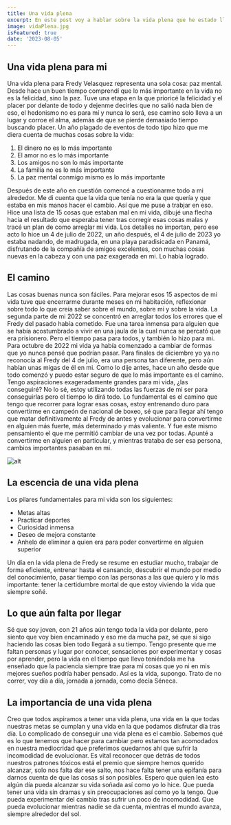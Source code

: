 ```yaml
---
title: Una vida plena
excerpt: En este post voy a hablar sobre la vida plena que he estado llevando desde ya hace un tiempo. Voy a contar como la construí, lo que representa para mi y la importancia de que todos tengamos una vida así.
image: vidaPlena.jpg
isFeatured: true
date: '2023-08-05'
---
```


## Una vida plena para mi

Una vida plena para Fredy Velasquez representa una sola cosa: paz mental. Desde hace un buen tiempo comprendí que lo más importante en la vida no es la felicidad, sino la paz. Tuve una etapa en la que prioricé la felicidad y el placer por delante de todo y dejenme decirles que no salió nada bien de eso, el hedonismo no es para mí y nunca lo será, ese camino solo lleva a un lugar y corroe el alma, además de que se pierde demasiado tiempo buscando placer. Un año plagado de eventos de todo tipo hizo que me diera cuenta de muchas cosas sobre la vida:

1. El dinero no es lo más importante
2. El amor no es lo más importante
3. Los amigos no son lo más importante
4. La familia no es lo más importante
5. La paz mental conmigo mismo es lo más importante

Después de este año en cuestión comencé a cuestionarme todo a mi alrededor. Me di cuenta que la vida que tenía no era la que quería y que estaba en mis manos hacer el cambio. Así que me puse a trabjar en eso. Hice una lista de 15 cosas que estaban mal en mi vida, dibujé una flecha hacia el resultado que esperaba tener tras corregir esas cosas malas y tracé un plan de como arreglar mi vida. Los detalles no importan, pero ese acto lo hice un 4 de julio de 2022, un año después, el 4 de julio de 2023 yo estaba nadando, de madrugada, en una playa paradisicada en Panamá, disfrutando de la compañía de amigos excelentes, con muchas cosas nuevas en la cabeza y con una paz exagerada en mi. Lo había logrado. 

## El camino

Las cosas buenas nunca son fáciles. Para mejorar esos 15 aspectos de mi vida tuve que encerrarme durante meses en mi habitación, reflexionar sobre todo lo que creía saber sobre el mundo, sobre mi y sobre la vida. La segunda parte de mi 2022 se concentró en arreglar todos los errores que el Fredy del pasado había cometido. Fue una tarea inmensa para alguien que se había acostumbrado a vivir en una jaula de la cual nunca se percató que era prisionero. Pero el tiempo pasa para todos, y también lo hizo para mi. Para octubre de 2022 mi vida ya había comenzado a cambiar de formas que yo nunca pensé que podrían pasar. Para finales de diciembre yo ya no reconocía al Fredy del 4 de julio, era una persona tan diferente, pero aún habían unas migas de él en mi. Como lo dije antes, hace un año desde que todo comenzó y puedo estar seguro de que lo más importante es el camino. Tengo aspiraciones exageradamente grandes para mi vida, ¿las conseguiré? No lo sé, estoy utilizando todas las fuerzas de mi ser para conseguirlas pero el tiempo lo dirá todo. Lo fundamental es el camino que tengo que recorrer para lograr esas cosas, estoy entrenando duro para convertirme en campeón de nacional de boxeo, sé que para llegar ahí tengo que matar definitivamente al Fredy de antes y evolucionar para convertirme en alguien más fuerte, más determinado y más valiente. Y fue este mismo pensamiento el que me permitió cambiar de una vez por todas. Apunté a convertirme en alguien en particular, y mientras trataba de ser esa persona, cambios importantes pasaban en mi.

![alt](vidaPlena2.PNG)

## La escencia de una vida plena

Los pilares fundamentales para mi vida son los siguientes:

- Metas altas
- Practicar deportes
- Curiosidad inmensa
- Deseo de mejora constante
- Anhelo de eliminar a quien era para poder convertirme en alguien superior

Un día en la vida plena de Fredy se resume en estudiar mucho, trabajar de forma eficiente, entrenar hasta el cansancio, descubrir el mundo por medio del conocimiento, pasar tiempo con las personas a las que quiero y lo más importante: tener la certidumbre mortal de que estoy viviendo la vida que siempre soñé. 

## Lo que aún falta por llegar

Sé que soy joven, con 21 años aún tengo toda la vida por delante, pero siento que voy bien encaminado y eso me da mucha paz, sé que si sigo haciendo las cosas bien todo llegará a su tiempo. Tengo presente que me faltan personas y lugar por conocer, sensaciones por experimentar y cosas por aprender, pero la vida en el tiempo que llevo teniéndola me ha enseñado que la paciencia siempre trae para mí cosas que yo ni en mis mejores sueños podría haber pensado. Así es la vida, supongo. Trato de no correr, voy día a día, jornada a jornada, como decía Séneca. 

## La importancia de una vida plena

Creo que todos aspiramos a tener una vida plena, una vida en la que todas nuestras metas se cumplan y una vida en la que podamos disfrutar día tras día. Lo complicado de conseguir una vida plena es el cambio. Sabemos qué es lo que tenemos que hacer para cambiar pero estamos tan acomodados en nuestra mediocridad que preferimos quedarnos ahí que sufrir la incomodidad de evolucionar. Es vital reconocer que detrás de todos nuestros patrones tóxicos está el premio que siempre hemos querido alcanzar, solo nos falta dar ese salto, nos hace falta tener una epifanía para darnos cuenta de que las cosas sí son posibles. Espero que quien lea esto algún día pueda alcanzar su vida soñada así como yo lo hice. Que pueda tener una vida sin dramas y sin preocupaciones así como yo la tengo. Que pueda experimentar del cambio tras sufrir un poco de incomodidad. Que pueda evolucionar mientras nadie se da cuenta, mientras el mundo avanza, siempre alrededor del sol.